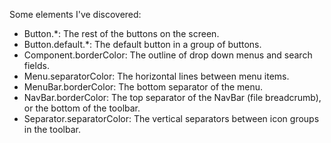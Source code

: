 Some elements I've discovered:

- Button.*: The rest of the buttons on the screen.
- Button.default.*: The default button in a group of buttons.
- Component.borderColor: The outline of drop down menus and search fields.
- Menu.separatorColor: The horizontal lines between menu items.
- MenuBar.borderColor: The bottom separator of the menu.
- NavBar.borderColor: The top separator of the NavBar (file breadcrumb), or the
  bottom of the toolbar.
- Separator.separatorColor: The vertical separators between icon groups in the
  toolbar.

